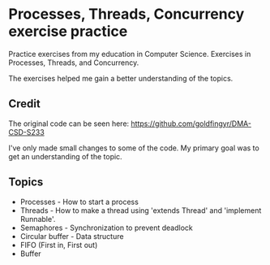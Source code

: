# Processes, Threads, Concurrency exercise practice
Practice exercises from my education in Computer Science. Exercises in Processes, Threads, and Concurrency.

The exercises helped me gain a better understanding of the topics.

## Credit
The original code can be seen here: https://github.com/goldfingyr/DMA-CSD-S233

I've only made small changes to some of the code. My primary goal was to get an understanding of the topic.

## Topics
- Processes - How to start a process
- Threads - How to make a thread using 'extends Thread' and 'implement Runnable'.
- Semaphores - Synchronization to prevent deadlock
- Circular buffer - Data structure
- FIFO (First in, First out)
- Buffer
